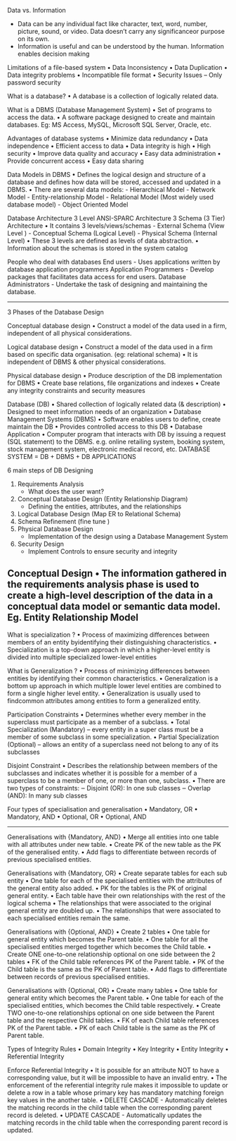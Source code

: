 
Data vs. Information

* Data can be any individual fact like character, text, word, number, picture, sound, or video. 
Data doesn’t carry any significanceor purpose on its own.
* Information is useful and can be understood by the human. Information enables decision making 

Limitations of a file-based system
• Data Inconsistency
• Data Duplication
• Data integrity problems
• Incompatible file format
• Security Issues – Only password security

What is a database?
• A database is a collection of logically related data.

What is a DBMS (Database Management System)
• Set of programs to access the data.
• A software package designed to create and maintain databases.
Eg: MS Access, MySQL, Microsoft SQL Server, Oracle, etc.

Advantages of database systems
• Minimize data redundancy
• Data independence
• Efficient access to data
• Data integrity is high
• High security
• Improve data quality and accuracy
• Easy data administration
• Provide concurrent access
• Easy data sharing

Data Models in DBMS
• Defines the logical design and structure of a database and defines how data will be stored, accessed and updated in a DBMS.
• There are several data models:
        - Hierarchical Model
        - Network Model
        - Entity-relationship Model
        - Relational Model (Most widely used database model)
        - Object Oriented Model

Database Architecture
3 Level ANSI-SPARC Architecture
3 Schema (3 Tier) Architecture
• It contains 3 levels/views/schemas
        - External Schema (View Level )
        - Conceptual Schema (Logical Level)
        - Physical Schema (Internal Level)
• These 3 levels are defined as levels of data abstraction.
• Information about the schemas is stored in the system catalog

People who deal with databases
End users - Uses applications written by database application programmers
Application Programmers - Develop packages that facilitates data access for end users.
Database Administrators - Undertake the task of designing and maintaining the database.

--------------------------------------------------------------------------------------------------------------------------------------

3 Phases of the Database Design

Conceptual database design
• Construct a model of the data used in a firm, independent of all physical considerations.

Logical database design
• Construct a model of the data used in a firm based on specific data organisation. (eg: relational schema)
• It is independent of DBMS & other physical considerations.

Physical database design
• Produce description of the DB implementation for DBMS
• Create base relations, file organizations and indexes
• Create any integrity constraints and security measures

Database (DB)
• Shared collection of logically related data (& description)
• Designed to meet information needs of an organization
• Database Management Systems (DBMS)
• Software enables users to define, create maintain the DB
• Provides controlled access to this DB
• Database Application
• Computer program that interacts with DB by issuing a request (SQL statement) to the DBMS.
e.g. online retailing system, booking system, stock management system, electronic medical record,
etc.  DATABASE SYSTEM = DB + DBMS + DB APPLICATIONS


6 main steps of DB Designing

1. Requirements Analysis
    - What does the user want?
2. Conceptual Database Design (Entity Relationship Diagram)
    - Defining the entities, attributes, and the relationships
3. Logical Database Design (Map ER to Relational Schema)
4. Schema Refinement (fine tune )
5. Physical Database Design
    - Implementation of the design using a Database Management System
6. Security Design
    - Implement Controls to ensure security and integrity

Conceptual Design
• The information gathered in the requirements analysis phase is used to create a high-level description of the data in a conceptual data model or semantic data model.
Eg. Entity Relationship Model
--------------------------------------------------------------------------------------------------------------------------
What is specialization ?
• Process of maximizing differences between members of an entity byidentifying their distinguishing
characteristics.
• Specialization is a top-down approach in which a higher-level entity is divided
into multiple specialized lower-level entities

What is Generalization ? 
• Process of minimizing differences between entities by identifying their common characteristics.
• Generalization is a bottom up approach in which multiple lower level entities are combined to form a single higher level entity.
• Generalization is usually used to findcommon attributes among entities to form a generalized entity.

Participation Constraints
• Determines whether every member in the superclass must participate as a member of a subclass.
• Total Specialization (Mandatory)
    – every entity in a super class must be a member of some subclass in some specialization.
• Partial Specialization (Optional)
    – allows an entity of a superclass need not belong to any of its subclasses


Disjoint Constraint
• Describes the relationship between members of the subclasses and indicates whether it is possible for a member of a superclass to be a
member of one, or more than one, subclass.
• There are two types of constraints:
    ‒ Disjoint (OR): In one sub classes
    ‒ Overlap (AND): In many sub classes

Four types of specialisation and generalisation
• Mandatory, OR
• Mandatory, AND
• Optional, OR
• Optional, AND

--------------------------------------------------------------------------------------------------------------------------------
Generalisations with {Mandatory, AND}
• Merge all entities into one table with all attributes under new table.
• Create PK of the new table as the PK of the generalised entity.
• Add flags to differentiate between records of previous specialised entities.

Generalisations with {Mandatory, OR}
• Create separate tables for each sub entity
• One table for each of the specialised entities with the attributes of the general entity also added.
• PK for the tables is the PK of original general entity.
• Each table have their own relationships with the rest of the logical schema
• The relationships that were associated to the original general entity are doubled up.
• The relationships that were associated to each specialised entities remain the same.

Generalisations with {Optional, AND}
• Create 2 tables
• One table for general entity which becomes the Parent table.
• One table for all the specialised entities merged together which becomes the Child table.
• Create ONE one-to-one relationship optional on one side between the 2 tables
• FK of the Child table references PK of the Parent table.
• PK of the Child table is the same as the PK of Parent table.
• Add flags to differentiate between records of previous specialised entities.

Generalisations with {Optional, OR}
• Create many tables
• One table for general entity which becomes the Parent table.
• One table for each of the specialised entities, which becomes the Child table respectively.
• Create TWO one-to-one relationships optional on one side between the Parent table and the respective Child tables.
• FK of each Child table references PK of the Parent table.
• PK of each Child table is the same as the PK of Parent table.

Types of Integrity Rules
• Domain Integrity
• Key Integrity
• Entity Integrity
• Referential Integrity

Enforce Referential Integrity
• It is possible for an attribute NOT to have a corresponding value, but it will be impossible to have an invalid entry.
• The enforcement of the referential integrity rule makes it impossible to update or delete a row in a table whose primary key has mandatory matching foreign key values in the another table.
• DELETE CASCADE - Automatically deletes the matching records in the child table when the corresponding parent record is deleted.
• UPDATE CASCADE - Automatically updates the matching records in the child table when the corresponding parent record is updated.
